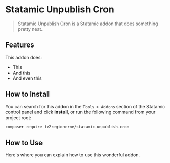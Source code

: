 # Statamic Unpublish Cron

> Statamic Unpublish Cron is a Statamic addon that does something pretty neat.

## Features

This addon does:

- This
- And this
- And even this

## How to Install

You can search for this addon in the `Tools > Addons` section of the Statamic control panel and click **install**, or run the following command from your project root:

``` bash
composer require tv2regionerne/statamic-unpublish-cron
```

## How to Use

Here's where you can explain how to use this wonderful addon.
